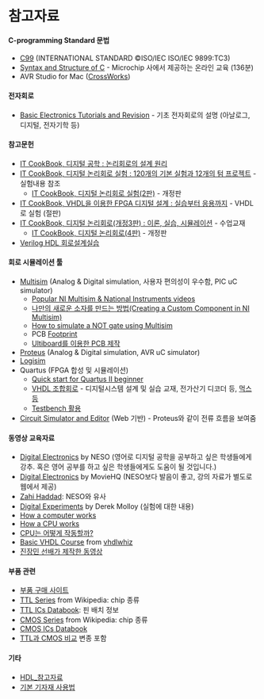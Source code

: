 # 참고자료
#### C-programming Standard 문법
  + [C99](https://www.open-std.org/jtc1/sc22/wg14/www/docs/n1256.pdf) (INTERNATIONAL STANDARD ©ISO/IEC ISO/IEC 9899:TC3)
  + [Syntax and Structure of C](https://mu.microchip.com/syntax-and-structure-of-c) - Microchip 사에서 제공하는 온라인 교육 (136분)
  + AVR Studio for Mac ([CrossWorks](https://www.obdev.at/products/crosspack/index.html))
  
#### 전자회로 
  + [Basic Electronics Tutorials and Revision](https://www.electronics-tutorials.ws/) - 기초 전자회로의 설명 (아날로그, 디지털, 전자기학 등) 

#### 참고문헌
  + [IT CookBook, 디지털 공학 : 논리회로의 설계 원리](http://www.hanbit.co.kr/store/books/look.php?p_code=B6057054784) 
  + [IT CookBook, 디지털 논리회로 실험 : 120개의 기본 실험과 12개의 텀 프로젝트](https://www.hanbit.co.kr/store/books/look.php?p_code=B9776768532) - 실험내용 참조
    + [IT CookBook, 디지털 논리회로 실험(2판)](https://www.hanbit.co.kr/store/books/look.php?p_code=B7307907577) - 개정판
  + [IT CookBook, VHDL을 이용한 FPGA 디지털 설계 : 실습부터 응용까지](https://www.hanbit.co.kr/store/books/look.php?p_code=B5175626637) - VHDL로 실험 (절판)
  + [IT CookBook, 디지털 논리회로(개정3판) : 이론, 실습, 시뮬레이션](https://www.hanbit.co.kr/store/books/look.php?p_code=B4026954710) - 수업교재
    + [IT CookBook, 디지털 논리회로(4판)](https://www.hanbit.co.kr/store/books/look.php?p_code=B2132529019) - 개정판
  + [Verilog HDL 회로설계실습](http://www.21cbook.co.kr/shop/mall/detail.htm?ass_code=AS1054016526&p_code=p1266477755)
  
#### 회로 시뮬레이션 툴
  + [Multisim](https://docs.google.com/presentation/d/1poD0uG6-662fNo4oJkRor2czOui1oqlAHBsOuF0cdbI/edit?usp=sharing) (Analog & Digital simulation, 사용자 편의성이 우수함, PIC uC simulator)
    + [Popular NI Multisim & National Instruments videos](https://www.youtube.com/watch?v=2SOyJYQQflU&list=PLu1nD_mMVxg8bmC_0yFLNKzGODq0W1XsS)  
    + [나만의 새로운 소자를 만드는 방법(Creating a Custom Component in NI Multisim)](http://www.ni.com/white-paper/3173/en/)  
    + [How to simulate a NOT gate using Multisim](http://www.youtube.com/watch?feature=player_detailpage&v=sueAaUWJ11s)  
    + PCB [Footprint](https://docs.google.com/presentation/d/1cFTRgU7HPyO8E8_AEFxPmhaDBpH7rjXNzSyugOGxeLs/edit?usp=sharing)  
    + [Ultiboard를 이용한 PCB 제작](https://docs.google.com/presentation/d/1nMXwixssLBOqzYLduVgtSWrC-6_WYUgyuecne449a7Y/edit?usp=sharing)  
  + [Proteus](https://www.labcenter.com/vsmstudio/) (Analog & Digital simulation, AVR uC simulator)
  + [Logisim](http://www.cburch.com/logisim/)  
  + Quartus (FPGA 합성 및 시뮬레이션)  
    + [Quick start for Quartus II beginner](https://docs.google.com/presentation/d/18j-begNOharpEPKI-R-xWbx-M1LuCpvNgQpCkMd4DR0/edit#slide=id.p199)  
    + [VHDL 조합회로](https://docs.google.com/presentation/d/1BjD-H9moOcMvb1zwggAXlGYAI9Yd7QU3QTlWK2AHvaI/edit?usp=sharing) - 디지털시스템 설계 및 실습 교재, 전가산기 디코더 등, [먹스 등](https://docs.google.com/presentation/d/1SizlKxc0lWXqiBEI4zicchqBCxuHmQEosjqPHeoGdX4/edit?usp=sharing)  
    + [Testbench 활용](https://ftp.intel.com/Public/Pub/fpgaup/pub/Teaching_Materials/current/Tutorials/VHDL/ModelSim_Tutorial.pdf)  
  + [Circuit Simulator and Editor](https://thumbsdb.herokuapp.com/circuit/) (Web 기반) - Proteus와 같이 전류 흐름을 보여줌  
  
#### 동영상 교육자료
  + [Digital Electronics](https://www.youtube.com/watch?v=M0mx8S05v60&list=PLBlnK6fEyqRjMH3mWf6kwqiTbT798eAOm) by NESO (영어로 디지털 공학을 공부하고 싶은 학생들에게 강추. 혹은 영어 공부를 하고 싶은 학생들에게도 도움이 될 것입니다.)
  + [Digital Electronics](https://www.youtube.com/watch?v=lKdPklqCLjM&list=PLiivzYNnIS6FIUtKiG5-R3L8Sbx_jRv6B&ab_channel=MovieHQ) by MovieHQ (NESO보다 발음이 좋고, 강의 자료가 별도로 웹에서 제공)
  + [Zahi Haddad](https://www.youtube.com/playlist?list=PL21KuaIMCPGoiDogGSxbBtnkmBMM_-6o3): NESO와 유사
  + [Digital Experiments](https://www.youtube.com/watch?v=howQ05z4v7Q&list=PL5FF254536988FB37) by Derek Molloy (실험에 대한 내용)
  + [How a computer works](https://www.youtube.com/watch?v=5f3NJnvnk7k&list=WL&index=64&ab_channel=ImprobableMatter)
  + [How a CPU works](https://www.youtube.com/watch?v=cNN_tTXABUA&ab_channel=InOneLesson)
  + [CPU는 어떻게 작동할까?](https://www.youtube.com/watch?v=Fg00LN30Ezg&list=PLIffQVR0ELU9U4O-Eaft0kJ30HyzOdKXf&index=252&ab_channel=bRd3D)
  + [Basic VHDL Course](https://vhdlwhiz.com/basic-vhdl-tutorials/) from [vhdlwhiz](https://vhdlwhiz.com/)
  + [진장민 선배가 제작한 동영상](https://www.youtube.com/channel/UCVRy6e_tIgzIkpe5sx_K1Gw/videos)

#### 부품 관련
  + [부품 구매 사이트](http://cafe.daum.net/hknuspal/VwKt/31)
  + [TTL Series](https://en.wikipedia.org/wiki/List_of_7400-series_integrated_circuits) from Wikipedia: chip 종류
  + [TTL ICs Databook](https://drive.google.com/file/d/11pnTdZR92YLRPxdwI5aEx50hvlMqAryx/view?usp=sharing): 핀 배치 정보
  + [CMOS Series](https://en.wikipedia.org/wiki/4000-series_integrated_circuits) from Wikipedia: chip 종류  
  + [CMOS ICs Databook](https://drive.google.com/file/d/11gZLN074GNmWc9UCImEGm2KWRXzc3tzT/view?usp=sharing) 
  + [TTL과 CMOS 비교](https://drive.google.com/file/d/1WbnYYTcyzA8Bul5d0w4GQ-1lZQbIQmBZ/view?usp=sharing) 변종 포함  

#### 기타
+ [HDL_참고자료](https://docs.google.com/document/d/1-BsSWZ0jUiByqO8aIykDkd2YqG6qTr4t7QHiIuCGmmo/edit#heading=h.qm1mmt3jvnqu)  
+ [기본 기자재 사용법](https://docs.google.com/document/d/1CT7DEjpvUo8k-rZgj-sostvh7wYd96P9-JkmPPQ7_Yc/edit#heading=h.4mhwsmka56fq)  
